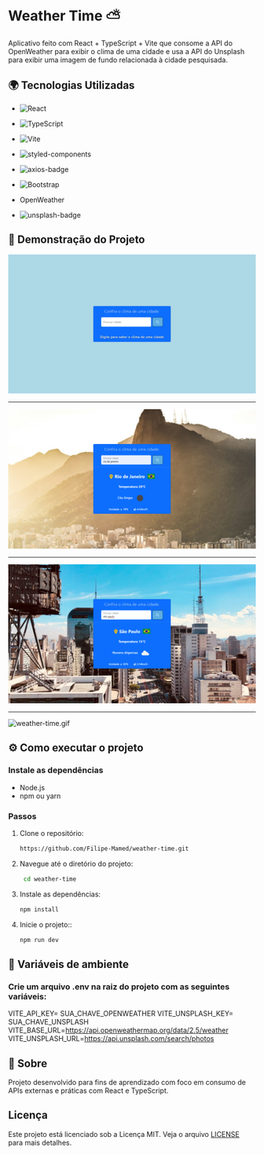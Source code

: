 # Weather Time ⛅️

Aplicativo feito com React + TypeScript + Vite que consome a API do OpenWeather para exibir o clima de uma cidade e usa a API do Unsplash para exibir uma imagem de fundo relacionada à cidade pesquisada.

## 🌍 Tecnologias Utilizadas

- ![React](https://img.shields.io/badge/react-%2320232a.svg?style=for-the-badge&logo=react&logoColor=%2361DAFB)

- ![TypeScript](https://img.shields.io/badge/typescript-%23007ACC.svg?style=for-the-badge&logo=typescript&logoColor=white)

- ![Vite](https://img.shields.io/badge/vite-%23646CFF.svg?style=for-the-badge&logo=vite&logoColor=white)

- ![styled-components](https://img.shields.io/badge/styledcomponents-DB7093.svg?style=for-the-badge&logo=styled-components&logoColor=white)

- <img src="https://img.shields.io/badge/Axios-5A29E4.svg?style=for-the-badge&logo=Axios&logoColor=white" alt="axios-badge"/>

- ![Bootstrap](https://img.shields.io/badge/bootstrap-%238511FA.svg?style=for-the-badge&logo=bootstrap&logoColor=white)

- OpenWeather

- <img src="https://img.shields.io/badge/Unsplash-000000.svg?style=for-the-badge&logo=Unsplash&logoColor=white" alt="unsplash-badge"/>

## 🎨 Demonstração do Projeto

![Image01](./public/imgs/Img(01).png)

<hr/>

![Image02](./public/imgs/Img(02).png)

<hr/>

![Image03](./public/imgs/Img(03).png)

<hr/>

![weather-time.gif](./public//imgs//weather-time.gif)


## ⚙️ Como executar o projeto

### Instale as dependências

- Node.js
- npm ou yarn

### Passos

1. Clone o repositório:
   ```bash
   https://github.com/Filipe-Mamed/weather-time.git

2. Navegue até o diretório do projeto: 
    ```bash
     cd weather-time
    ```

3. Instale as dependências:
   ```bash
   npm install
   ```
   
5. Inicie o projeto::
    ```bash
    npm run dev
    ```

## 📂 Variáveis de ambiente

### Crie um arquivo .env na raiz do projeto com as seguintes variáveis:

VITE_API_KEY= SUA_CHAVE_OPENWEATHER
VITE_UNSPLASH_KEY= SUA_CHAVE_UNSPLASH
VITE_BASE_URL=https://api.openweathermap.org/data/2.5/weather
VITE_UNSPLASH_URL=https://api.unsplash.com/search/photos

## 📄 Sobre

Projeto desenvolvido para fins de aprendizado com foco em consumo de APIs externas e práticas com React e TypeScript.

## Licença

Este projeto está licenciado sob a Licença MIT. Veja o arquivo [LICENSE](LICENSE) para mais detalhes.
